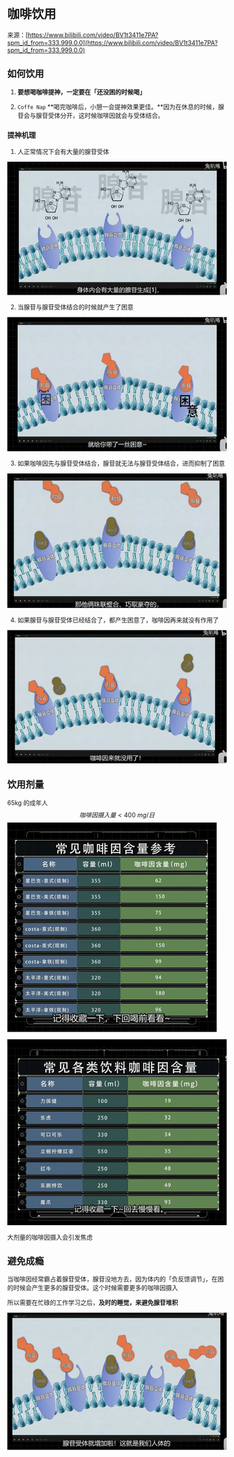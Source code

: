 # 咖啡饮用

来源：[https://www.bilibili.com/video/BV1t3411e7PA?spm_id_from=333.999.0.0](https://www.bilibili.com/video/BV1t3411e7PA?spm_id_from=333.999.0.0)

## 如何饮用

1. **要想喝咖啡提神，一定要在「还没困的时候喝」** 

2. `Coffe Nap` **喝完咖啡后，小憩一会提神效果更佳。**因为在休息的时候，腺苷会与腺苷受体分开，这时候咖啡因就会与受体结合。

### 提神机理

1. 人正常情况下会有大量的腺苷受体

![](./doc/1.png)

2. 当腺苷与腺苷受体结合的时候就产生了困意

![](./doc/2.png)

3. 如果咖啡因先与腺苷受体结合，腺苷就无法与腺苷受体结合，进而抑制了困意

![](./doc/3.png)

4. 如果腺苷与腺苷受体已经结合了，都产生困意了，咖啡因再来就没有作用了

![](./doc/4.png)



## 饮用剂量

65kg 的成年人
$$
咖啡因摄入量 < 400\ mg/日
$$
![](./doc/5.png)

![](./doc/6.png)

大剂量的咖啡因摄入会引发焦虑 



## 避免成瘾

当咖啡因经常霸占着腺苷受体，腺苷没地方去，因为体内的「负反馈调节」，在困的时候会产生更多的腺苷受体。这个时候需要更多的咖啡因摄入

所以需要在忙碌的工作学习之后，**及时的睡觉，来避免腺苷堆积** 

![](./doc/7.png)



